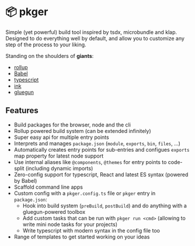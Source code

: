 # 📦 pkger

Simple (yet powerful) build tool inspired by tsdx, microbundle and klap. Designed to do everything well by default, and allow you to customize any step of the process to your liking.

Standing on the shoulders of **giants**:

- [rollup](https://github.com/rollup/rollup)
- [Babel](https://github.com/babel/babel)
- [typescript](https://github.com/microsoft/Typescript)
- [ink](https://github.com/vadimdemedes/ink)
- [gluegun](https://github.com/infinitered/gluegun)

## Features

- Build packages for the browser, node and the cli
- Rollup powered build system (can be extended infinitely)
- Super easy api for multiple entry points
- Interprets and manages `package.json` (`module`, `exports`, `bin`, `files`, ...)
- Automatically creates entry points for sub-entries and configues `exports` map property for latest node support
- Use internal aliases like `@components`, `@themes` for entry points to code-split (including dynamic imports)
- Zero-config support for typescript, React and latest ES syntax (powered by Babel)
- Scaffold command line apps
- Custom config with a `pkger.config.ts` file or `pkger` entry in `package.json`:
  - Hook into build system (`preBuild`, `postBuild`) and do anything with a gluegun-powered toolbox
  - Add custom tasks that can be run with `pkger run <cmd>` (allowing to write mini node tasks for your projects)
  - Write typescript with modern syntax in the config file too
- Range of templates to get started working on your ideas
